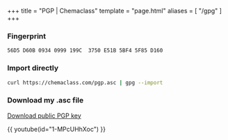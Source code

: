 +++
title = "PGP | Chemaclass"
template = "page.html"
aliases = [ "/gpg" ]
+++

### Fingerprint

```
56D5 D60B 0934 0999 199C  3750 E51B 5BF4 5F85 D160
```

### Import directly

```bash
curl https://chemaclass.com/pgp.asc | gpg --import
```

### Download my .asc file

<a href="/pgp.asc" id="download-link">Download public PGP key</a>

{{ youtube(id="1-MPcUHhXoc") }}
